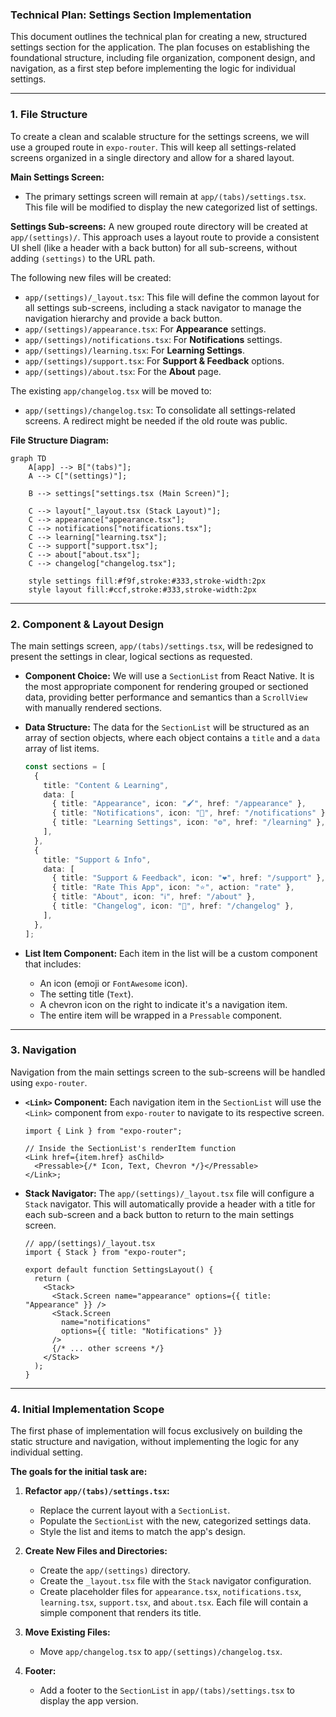 ### Technical Plan: Settings Section Implementation

This document outlines the technical plan for creating a new, structured settings section for the application. The plan focuses on establishing the foundational structure, including file organization, component design, and navigation, as a first step before implementing the logic for individual settings.

---

### 1. File Structure

To create a clean and scalable structure for the settings screens, we will use a grouped route in `expo-router`. This will keep all settings-related screens organized in a single directory and allow for a shared layout.

**Main Settings Screen:**

- The primary settings screen will remain at `app/(tabs)/settings.tsx`. This file will be modified to display the new categorized list of settings.

**Settings Sub-screens:**
A new grouped route directory will be created at `app/(settings)/`. This approach uses a layout route to provide a consistent UI shell (like a header with a back button) for all sub-screens, without adding `(settings)` to the URL path.

The following new files will be created:

- `app/(settings)/_layout.tsx`: This file will define the common layout for all settings sub-screens, including a stack navigator to manage the navigation hierarchy and provide a back button.
- `app/(settings)/appearance.tsx`: For **Appearance** settings.
- `app/(settings)/notifications.tsx`: For **Notifications** settings.
- `app/(settings)/learning.tsx`: For **Learning Settings**.
- `app/(settings)/support.tsx`: For **Support & Feedback** options.
- `app/(settings)/about.tsx`: For the **About** page.

The existing `app/changelog.tsx` will be moved to:

- `app/(settings)/changelog.tsx`: To consolidate all settings-related screens. A redirect might be needed if the old route was public.

**File Structure Diagram:**

```mermaid
graph TD
    A[app] --> B["(tabs)"];
    A --> C["(settings)"];

    B --> settings["settings.tsx (Main Screen)"];

    C --> layout["_layout.tsx (Stack Layout)"];
    C --> appearance["appearance.tsx"];
    C --> notifications["notifications.tsx"];
    C --> learning["learning.tsx"];
    C --> support["support.tsx"];
    C --> about["about.tsx"];
    C --> changelog["changelog.tsx"];

    style settings fill:#f9f,stroke:#333,stroke-width:2px
    style layout fill:#ccf,stroke:#333,stroke-width:2px
```

---

### 2. Component & Layout Design

The main settings screen, `app/(tabs)/settings.tsx`, will be redesigned to present the settings in clear, logical sections as requested.

- **Component Choice:** We will use a `SectionList` from React Native. It is the most appropriate component for rendering grouped or sectioned data, providing better performance and semantics than a `ScrollView` with manually rendered sections.

- **Data Structure:** The data for the `SectionList` will be structured as an array of section objects, where each object contains a `title` and a `data` array of list items.

  ```typescript
  const sections = [
    {
      title: "Content & Learning",
      data: [
        { title: "Appearance", icon: "🖌️", href: "/appearance" },
        { title: "Notifications", icon: "🔔", href: "/notifications" },
        { title: "Learning Settings", icon: "⚙️", href: "/learning" },
      ],
    },
    {
      title: "Support & Info",
      data: [
        { title: "Support & Feedback", icon: "❤️", href: "/support" },
        { title: "Rate This App", icon: "⭐", action: "rate" },
        { title: "About", icon: "ℹ️", href: "/about" },
        { title: "Changelog", icon: "🔄", href: "/changelog" },
      ],
    },
  ];
  ```

- **List Item Component:** Each item in the list will be a custom component that includes:
  - An icon (emoji or `FontAwesome` icon).
  - The setting title (`Text`).
  - A chevron icon on the right to indicate it's a navigation item.
  - The entire item will be wrapped in a `Pressable` component.

---

### 3. Navigation

Navigation from the main settings screen to the sub-screens will be handled using `expo-router`.

- **`<Link>` Component:** Each navigation item in the `SectionList` will use the `<Link>` component from `expo-router` to navigate to its respective screen.

  ```tsx
  import { Link } from "expo-router";

  // Inside the SectionList's renderItem function
  <Link href={item.href} asChild>
    <Pressable>{/* Icon, Text, Chevron */}</Pressable>
  </Link>;
  ```

- **Stack Navigator:** The `app/(settings)/_layout.tsx` file will configure a `Stack` navigator. This will automatically provide a header with a title for each sub-screen and a back button to return to the main settings screen.

  ```tsx
  // app/(settings)/_layout.tsx
  import { Stack } from "expo-router";

  export default function SettingsLayout() {
    return (
      <Stack>
        <Stack.Screen name="appearance" options={{ title: "Appearance" }} />
        <Stack.Screen
          name="notifications"
          options={{ title: "Notifications" }}
        />
        {/* ... other screens */}
      </Stack>
    );
  }
  ```

---

### 4. Initial Implementation Scope

The first phase of implementation will focus exclusively on building the static structure and navigation, without implementing the logic for any individual setting.

**The goals for the initial task are:**

1.  **Refactor `app/(tabs)/settings.tsx`:**

    - Replace the current layout with a `SectionList`.
    - Populate the `SectionList` with the new, categorized settings data.
    - Style the list and items to match the app's design.

2.  **Create New Files and Directories:**

    - Create the `app/(settings)` directory.
    - Create the `_layout.tsx` file with the `Stack` navigator configuration.
    - Create placeholder files for `appearance.tsx`, `notifications.tsx`, `learning.tsx`, `support.tsx`, and `about.tsx`. Each file will contain a simple component that renders its title.

3.  **Move Existing Files:**

    - Move `app/changelog.tsx` to `app/(settings)/changelog.tsx`.

4.  **Footer:**
    - Add a footer to the `SectionList` in `app/(tabs)/settings.tsx` to display the app version.
